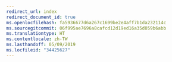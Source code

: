 ```yaml
---
redirect_url: index
redirect_document_id: true
ms.openlocfilehash: fa5936677d6a267c1699be2e4aff7b1da232114c
ms.sourcegitcommit: 06f995ae7696a8cafcd12d19ed16a35d059b6abb
ms.translationtype: HT
ms.contentlocale: zh-TW
ms.lasthandoff: 05/09/2019
ms.locfileid: "34425627"
---
```

